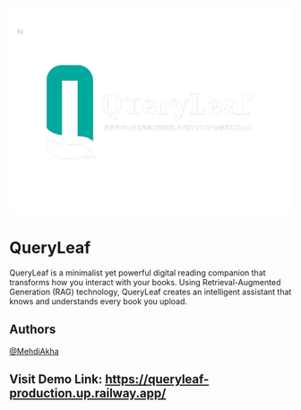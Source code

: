 ![Logo](assets/images/logo.png)

# QueryLeaf

QueryLeaf is a minimalist yet powerful digital reading companion that transforms how you interact with your books. Using Retrieval-Augmented Generation (RAG) technology, QueryLeaf creates an intelligent assistant that knows and understands every book you upload.

## Authors

[@MehdiAkha](https://www.github.com/MehdiAkha)

## Visit Demo Link: https://queryleaf-production.up.railway.app/
